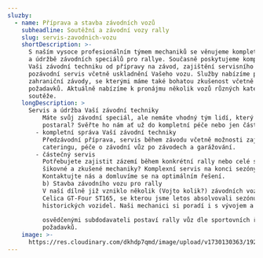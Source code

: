 ```yaml
---
sluzby:
  - name: Příprava a stavba závodních vozů
    subheadline: Soutěžní a závodní vozy rally
    slug: servis-zavodnich-vozu
    shortDescription: >-
      S naším vysoce profesionálním týmem mechaniků se věnujeme kompletní stavbě, přestavbě
      a údržbě závodních speciálů pro rallye. Současně poskytujeme kompletní servisní služby pro
      Vaši závodní techniku od přípravy na závod, zajištění servisního zázemí a servisu vozu až po
      pozávodní servis včetně uskladnění Vašeho vozu. Služby nabízíme pro území ČR, ale i pro
      zahraniční závody, se kterými máme také bohatou zkušenost včetně administrativních
      požadavků. Aktuálně nabízíme k pronájmu několik vozů různých kategorií pro automobilové
      soutěže.
    longDescription: >
      Servis a údržba Vaší závodní techniky
          Máte svůj závodní speciál, ale nemáte vhodný tým lidí, který by se Vám o něj
          postaral? Svěřte ho nám ať už do kompletní péče nebo jen částečné.
        - kompletní správa Vaší závodní techniky
          Předzávodní příprava, servis během závodu včetně možnosti zajištění zázemí a
          cateringu, péče o závodní vůz po závodech a garážování.
        - částečný servis
          Potřebujete zajistit zázemí během konkrétní rally nebo celé sezóny? Potřebujete
          šikovné a zkušené mechaniky? Komplexní servis na konci sezóny?
          Kontaktujte nás a domluvíme se na optimálním řešení.
          b) Stavba závodního vozu pro rally
          V naší dílně již vzniklo několik (Vojto kolik?) závodních vozů. Nejnovější je Toyota
          Celica GT-Four ST165, se kterou jsme letos absolvovali sezónu v rámci ME
          historických vozidel. Naši mechanici si poradí i s vývojem a v kooperaci s našimi
        
          osvědčenými subdodavateli postaví rally vůz dle sportovních řádů a Vašich
          požadavků.
    image: >-
      https://res.cloudinary.com/dkhdp7qmd/image/upload/v1730130363/192rc21-2024-16-01_zutqew.webp
---
```


